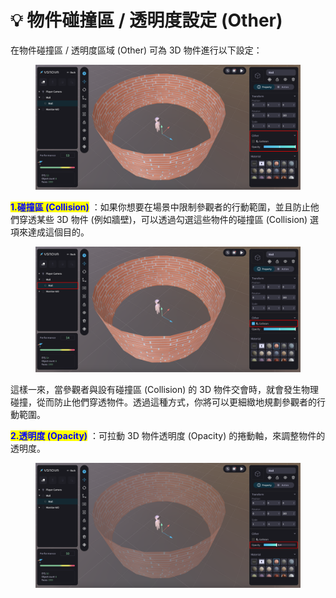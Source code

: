 # 💡 物件碰撞區 / 透明度設定 (Other)

在物件碰撞區 / 透明度區域 (Other) 可為 3D 物件進行以下設定：

<figure><img src="../../../.gitbook/assets/Frame 123.png" alt=""><figcaption></figcaption></figure>



<mark style="color:blue;">**1.碰撞區 (Collision)**</mark> ：如果你想要在場景中限制參觀者的行動範圍，並且防止他們穿透某些 3D 物件 (例如牆壁)，可以透過勾選這些物件的碰撞區 (Collision) 選項來達成這個目的。

<figure><img src="../../../.gitbook/assets/Frame 124.png" alt=""><figcaption></figcaption></figure>

這樣一來，當參觀者與設有碰撞區 (Collision) 的 3D 物件交會時，就會發生物理碰撞，從而防止他們穿透物件。透過這種方式，你將可以更細緻地規劃參觀者的行動範圍。



<mark style="color:blue;">**2.透明度 (Opacity)**</mark> ：可拉動 3D 物件透明度 (Opacity) 的捲動軸，來調整物件的透明度。

<figure><img src="../../../.gitbook/assets/Frame 125.png" alt=""><figcaption></figcaption></figure>
